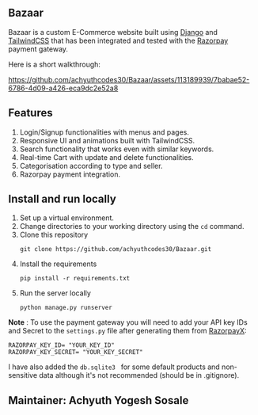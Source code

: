 ## Bazaar

Bazaar is a custom E-Commerce website built using [Django](https://www.djangoproject.com/) and [TailwindCSS](https://tailwindcss.com/) that has been integrated and tested with the [Razorpay](https://razorpay.com/docs/api/payments/) payment gateway.  


    


Here is a short walkthrough:

https://github.com/achyuthcodes30/Bazaar/assets/113189939/7babae52-6786-4d09-a426-eca9dc2e52a8


## Features
1. Login/Signup functionalities with menus and pages.
2. Responsive UI and animations built with TailwindCSS.
3. Search functionality that works even with similar keywords.
4. Real-time Cart with update and delete functionalities.
5. Categorisation according to type and seller.
6. Razorpay payment integration.

## Install and run locally
1. Set up a virtual environment.
2. Change directories to your working directory using the ``` cd ``` command.
3. Clone this repository
   ```
   git clone https://github.com/achyuthcodes30/Bazaar.git
   ```
4. Install the requirements
   ```
   pip install -r requirements.txt
   ```
5. Run the server locally
   ```
   python manage.py runserver
   ```

**Note** : To use the payment gateway you will need to add your API key IDs and Secret to the ``` settings.py ``` file after generating them from [RazorpayX](https://x.razorpay.com/):
```
RAZORPAY_KEY_ID= "YOUR_KEY_ID"
RAZORPAY_KEY_SECRET= "YOUR_KEY_SECRET"

```

I have also added the ```db.sqlite3 ``` for some default products and non-sensitive data although it's not recommended (should be in .gitignore).

## Maintainer: Achyuth Yogesh Sosale
